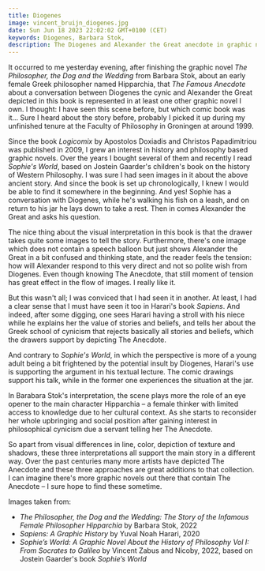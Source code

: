 ```yaml
---
title: Diogenes
image: vincent_bruijn_diogenes.jpg
date: Sun Jun 18 2023 22:02:02 GMT+0100 (CET)
keywords: Diogenes, Barbara Stok,
description: The Diogenes and Alexander the Great anecdote in graphic novels
---
```


It occurred to me yesterday evening, after finishing the graphic novel _The Philosopher, the Dog and the Wedding_ from Barbara Stok, about an early female Greek philosopher named Hipparchia, that _The Famous Anecdote_ about a conversation between Diogenes the cynic and Alexander the Great depicted in this book is represented in at least one other graphic novel I own. I thought: I have seen this scene before, but which comic book was it... Sure I heard about the story before, probably I picked it up during my unfinished tenure at the Faculty of Philosophy in Groningen at around 1999.

Since the book _Logicomix_ by Apostolos Doxiadis and Christos Papadimitriou was published in 2009, I grew an interest in history and philosophy based graphic novels. Over the years I bought several of them and recently I read _Sophie's World_, based on Jostein Gaarder's children's book on the history of Western Philosophy. I was sure I had seen images in it about the above ancient story. And since the book is set up chronologically, I knew I would be able to find it somewhere in the beginning. And yes! Sophie has a conversation with Diogenes, while he's walking his fish on a leash, and on return to his jar he lays down to take a rest. Then in comes Alexander the Great and asks his question.

The nice thing about the visual interpretation in this book is that the drawer takes quite some images to tell the story. Furthermore, there's one image which does not contain a speech balloon but just shows Alexander the Great in a bit confused and thinking state, and the reader feels the tension: how will Alexander respond to this very direct and not so polite wish from Diogenes. Even though knowing The Anecdote, that still moment of tension has great effect in the flow of images. I really like it.

But this wasn't all; I was conviced that I had seen it in another. At least, I had a clear sense that I must have seen it too in Harari's book _Sapiens_. And indeed, after some digging, one sees Harari having a stroll with his niece while he explains her the value of stories and beliefs, and tells her about the Greek school of cynicism that rejects basically all stories and beliefs, which the drawers support by depicting The Anecdote.

And contrary to _Sophie's World_, in which the perspective is more of a young adult being a bit frightened by the potential insult by Diogenes, Harari's use is supporting the argument in his textual lecture. The comic drawings support his talk, while in the former one experiences the situation at the jar.

In Barabara Stok's interpretation, the scene plays more the role of an eye opener to the main character Hipparchia – a female thinker with limited access to knowledge due to her cultural context. As she starts to reconsider her whole upbringing and social position after gaining interest in philosophical cynicism due a servant telling her The Anecdote.

So apart from visual differences in line, color, depiction of texture and shadows, these three interpretations all support the main story in a different way. Over the past centuries many more artists have depicted The Anecdote and these three approaches are great additions to that collection. I can imagine there's more graphic novels out there that contain The Anecdote – I sure hope to find these sometime.

Images taken from:

- _The Philosopher, the Dog and the Wedding: The Story of the Infamous Female Philosopher Hipparchia_ by Barbara Stok, 2022
- _Sapiens: A Graphic History_ by Yuval Noah Harari, 2020
- _Sophie’s World: A Graphic Novel About the History of Philosophy Vol I: From Socrates to Galileo_ by Vincent Zabus and Nicoby, 2022, based on Jostein Gaarder's book _Sophie’s World_
